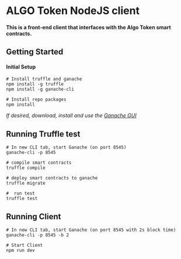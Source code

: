 # ALGO Token NodeJS client

#### This is a front-end client that interfaces with the Algo Token smart contracts.

## Getting Started

#### Initial Setup
```
# Install truffle and ganache
npm install -g truffle
npm install -g ganache-cli

# Install repo packages
npm install

```
*If desired, download, install and use the [Ganache GUI](https://truffleframework.com/ganache)*

## Running Truffle test

```
# In new CLI tab, start Ganache (on port 8545)
ganache-cli -p 8545

# compile smart contracts
truffle compile

# deploy smart contracts to ganache
truffle migrate

#  run test
truffle test
```

## Running Client

```
# In new CLI tab, start Ganache (on port 8545 with 2s block time)
ganache-cli -p 8545 -b 2

# Start Client
npm run dev
```
